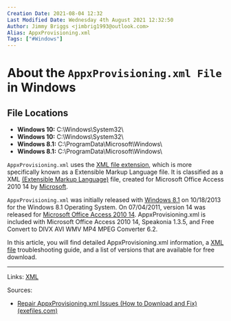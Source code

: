 ```yaml
---
Creation Date: 2021-08-04 12:32
Last Modified Date: Wednesday 4th August 2021 12:32:50
Author: Jimmy Briggs <jimbrig1993@outlook.com>
Alias: AppxProvisioning.xml
Tags: ["#Windows"]
---
```


# About the `AppxProvisioning.xml File` in Windows

## File Locations

-   **Windows 10:** C:\Windows\System32\
-   **Windows 10:** C:\Windows\System32\
-   **Windows 8.1:** C:\ProgramData\Microsoft\Windows\
-   **Windows 8.1:** C:\ProgramData\Microsoft\Windows\

`AppxProvisioning.xml` uses the [XML file extension](https://www.exefiles.com/en/software/microsoft/microsoft-office-access-2010/extensions/xml/all-files/), which is more specifically known as a Extensible Markup Language file. It is classified as a XML [(Extensible Markup Language)](https://www.exefiles.com/en/extensions/file-types/data/) file, created for Microsoft Office Access 2010 14 by [Microsoft](https://www.exefiles.com/en/developers/microsoft/).

`AppxProvisioning.xml` was initially released with [Windows 8.1](https://www.exefiles.com/en/software/microsoft/windows/) on 10/18/2013 for the Windows 8.1 Operating System. On 07/04/2011, version 14 was released for [Microsoft Office Access 2010 14](https://www.exefiles.com/en/software/microsoft/microsoft-office-access-2010/all-files/). AppxProvisioning.xml is included with Microsoft Office Access 2010 14, Speakonia 1.3.5, and Free Convert to DIVX AVI WMV MP4 MPEG Converter 6.2.

In this article, you will find detailed AppxProvisioning.xml information, a [XML file](https://www.exefiles.com/en/extensions/xml/all-files/) troubleshooting guide, and a list of versions that are available for free download.


***

Links: [XML](XML.md)

Sources:
- [Repair AppxProvisioning.xml Issues (How to Download and Fix) (exefiles.com)](https://www.exefiles.com/en/xml/appxprovisioning-xml/)

